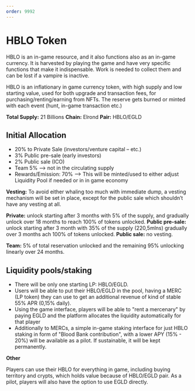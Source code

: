 ```yaml
---
order: 9992
---
```


# HBLO Token

HBLO is an in-game resource, and it also functions also as an in-game currency. It is harvested by playing the game and have very specific functions that make it indispensable.  Work is needed to collect them and can be lost if a vampire is inactive. 

HBLO is an inflationary in game currency token, with high supply and low starting value, used for both upgrade and transaction fees, for purchasing/renting/earning from NFTs. The reserve gets burned or minted with each event (hunt, in-game transaction etc.)

**Total Supply:** 21 Billions
**Chain:** Elrond
**Pair:** HBLO/EGLD

## Initial Allocation
- 20% to Private Sale (investors/venture capital – etc.) 
- 3% Public pre-sale (early investors)
- 2% Public sale (ICO)
- Team 5% --> not in the circulating supply
- Rewards/Emission: 70% --> This will be minted/used to either adjust Liquidity Pool if needed or in in game economy

**Vesting:**
To avoid either whaling too much with immediate dump, a vesting mechanism will be set in place, except for the public sale which shouldn’t have any vesting at all.

**Private:** unlock starting after 3 months with 5% of the supply, and gradually unlock over 18 months to reach 100% of tokens unlocked.
**Public pre-sale:**  unlock starting after 3 month with 35% of the supply (220,5mlns) gradually over 3 months ach 100% of tokens unlocked.
**Public sale:** no vesting.

**Team:** 5% of total reservation unlocked and the remaining 95% unlocking linearly over 24 months. 

## Liquidity pools/staking
- There will be only one starting LP: HBLO/EGLD.
- Users will be able to put their HBLO/EGLD in the pool, having a MERC (LP token) they can use to get an additional revenue of kind of stable 55% APR (0,15% daily).
- Using the game interface, players will be able to "rent a mercenary" by paying EGLD and the platform allocates the liquidity automatically for that player
- Additionally to MERCs, a simple in-game staking interface for just HBLO staking in form of "Blood Bank contribution", with a lower APY (15% - 20%) will be available as a pilot. If sustainable, it will be kept permanently.

**Other**

Players can use their HBLO for everything in game, including buying territory and crypts, which holds value because of HBLO/EGLD pair. As a pilot, players will also have the option to use EGLD directly. 


